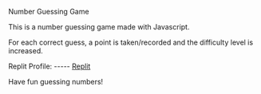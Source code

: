Number Guessing Game

This is a number guessing game made with Javascript.

For each correct guess, a point is taken/recorded and the difficulty level is increased.


Replit Profile: ----- [Replit](https://replit.com/@MichaelShawntop )


Have fun guessing numbers!
